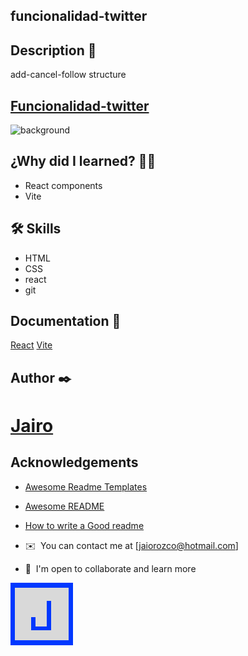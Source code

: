 ## funcionalidad-twitter

## Description 📑

add-cancel-follow structure<br>

## [Funcionalidad-twitter](https://chrono234.github.io/funcionalidad-twitter/)

![background](https://raw.githubusercontent.com/chrono234/funcionalidad-twitter/master/images/img-sample.png)

## ¿Why did I learned? 🙇🏻

- React components
- Vite

## 🛠 Skills

- HTML
- CSS
- react
- git

## Documentation 📑

[React](https://react.dev/learn)
[Vite](https://vitejs.dev/guide/)

## Author ✒️

# [Jairo](https://github.com/chrono234)

## Acknowledgements

- [Awesome Readme Templates](https://awesomeopensource.com/project/elangosundar/awesome-README-templates)
- [Awesome README](https://github.com/matiassingers/awesome-readme)
- [How to write a Good readme](https://bulldogjob.com/news/449-how-to-write-a-good-readme-for-your-github-project)

- ✉️  You can contact me at [jaiorozco@hotmail.com]
- 🤝  I'm open to collaborate and learn more

![Logo](https://raw.githubusercontent.com/chrono234/PortfolioBootstrap/main/images/Logo%202.png)
